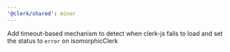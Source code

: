 ```yaml
---
'@clerk/shared': minor
---
```


Add timeout-based mechanism to detect when clerk-js fails to load and set the status to `error` on isomorphicClerk